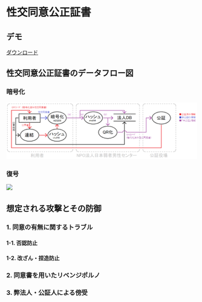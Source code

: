 # 性交同意公正証書
## デモ  
[ダウンロード](https://github.com/hiratatomotaka/sex_agree/archive/refs/heads/main.zip)

## 性交同意公正証書のデータフロー図
### 暗号化
![](./src/dfd_enc.png)

### 復号
![](./src/def_dec.png)

## 想定される攻撃とその防御

### 1. 同意の有無に関するトラブル

#### 1-1. 否認防止

#### 1-2. 改ざん・捏造防止

### 2. 同意書を用いたリベンジポルノ

### 3. 弊法人・公証人による傍受
